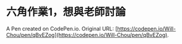 # 六角作業1，想與老師討論

A Pen created on CodePen.io. Original URL: [https://codepen.io/Will-Chou/pen/qBvEZog](https://codepen.io/Will-Chou/pen/qBvEZog).

